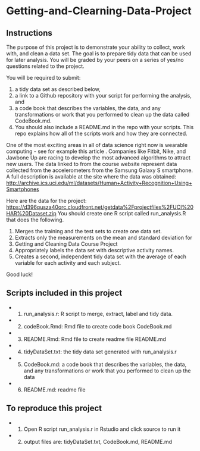 # Getting-and-Clearning-Data-Project

## Instructions

The purpose of this project is to demonstrate your ability to collect, work with, and clean a data set. The goal is to prepare tidy data that can be used for later analysis. You will be graded by your peers on a series of yes/no questions related to the project. 

You will be required to submit: 
1) a tidy data set as described below, 
2) a link to a Github repository with your script for performing the analysis, and 
3) a code book that describes the variables, the data, and any transformations or work that you performed to clean up the data called CodeBook.md. 
4) You should also include a README.md in the repo with your scripts. This repo explains how all of the scripts work and how they are connected.

One of the most exciting areas in all of data science right now is wearable computing - see for example this article . Companies like Fitbit, Nike, and Jawbone Up are racing to develop the most advanced algorithms to attract new users. The data linked to from the course website represent data collected from the accelerometers from the Samsung Galaxy S smartphone. A full description is available at the site where the data was obtained:
http://archive.ics.uci.edu/ml/datasets/Human+Activity+Recognition+Using+Smartphones 

Here are the data for the project:
https://d396qusza40orc.cloudfront.net/getdata%2Fprojectfiles%2FUCI%20HAR%20Dataset.zip 
You should create one R script called run_analysis.R that does the following. 

1. Merges the training and the test sets to create one data set.
2. Extracts only the measurements on the mean and standard deviation for 
3. Getting and Cleaning Data Course Project
4. Appropriately labels the data set with descriptive activity names.
5. Creates a second, independent tidy data set with the average of each variable for each activity and each subject.

Good luck!

## Scripts included in this project

* 1. run_analysis.r: R script to merge, extract, label and tidy data.
* 2. codeBook.Rmd: Rmd file to create code book CodeBook.md
* 3. README.Rmd: Rmd file to create readme file README.md
* 4. tidyDataSet.txt: the tidy data set generated with run_analysis.r
* 5. CodeBook.md: a code book that describes the variables, the data, and any transformations or work that you performed to clean up the data 
* 6. README.md: readme file

## To reproduce this project

* 1. Open R script run_analysis.r in Rstudio and click source to run it
* 2. output files are: tidyDataSet.txt, CodeBook.md, README.md

